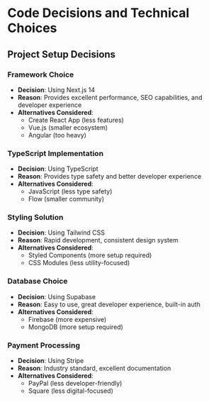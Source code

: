 # Code Decisions and Technical Choices

## Project Setup Decisions

### Framework Choice
- **Decision**: Using Next.js 14
- **Reason**: Provides excellent performance, SEO capabilities, and developer experience
- **Alternatives Considered**: 
  - Create React App (less features)
  - Vue.js (smaller ecosystem)
  - Angular (too heavy)

### TypeScript Implementation
- **Decision**: Using TypeScript
- **Reason**: Provides type safety and better developer experience
- **Alternatives Considered**: 
  - JavaScript (less type safety)
  - Flow (smaller community)

### Styling Solution
- **Decision**: Using Tailwind CSS
- **Reason**: Rapid development, consistent design system
- **Alternatives Considered**: 
  - Styled Components (more setup required)
  - CSS Modules (less utility-focused)

### Database Choice
- **Decision**: Using Supabase
- **Reason**: Easy to use, great developer experience, built-in auth
- **Alternatives Considered**: 
  - Firebase (more expensive)
  - MongoDB (more setup required)

### Payment Processing
- **Decision**: Using Stripe
- **Reason**: Industry standard, excellent documentation
- **Alternatives Considered**: 
  - PayPal (less developer-friendly)
  - Square (less digital-focused) 